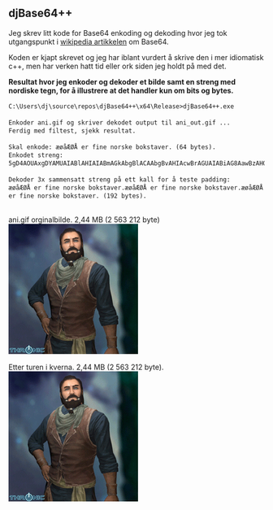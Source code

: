 ﻿## djBase64++

Jeg skrev litt kode for Base64 enkoding og dekoding hvor jeg tok utgangspunkt i [wikipedia artikkelen](https://en.wikipedia.org/wiki/Base64) om Base64.  

Koden er kjapt skrevet og jeg har iblant vurdert å skrive den i mer idiomatisk c++, men har verken hatt tid eller ork siden jeg holdt på med det.  

**Resultat hvor jeg enkoder og dekoder et bilde samt en streng med nordiske tegn, for å illustrere at det handler kun om bits og bytes.**  
```
C:\Users\dj\source\repos\djBase64++\x64\Release>djBase64++.exe  

Enkoder ani.gif og skriver dekodet output til ani_out.gif ...  
Ferdig med filtest, sjekk resultat.  

Skal enkode: æøåÆØÅ er fine norske bokstaver. (64 bytes).  
Enkodet streng: 5gD4AOUAxgDYAMUAIABlAHIAIABmAGkAbgBlACAAbgBvAHIAcwBrAGUAIABiAG8AawBzAHQAYQB2AGUAcgAuAA==  

Dekoder 3x sammensatt streng på ett kall for å teste padding:  
æøåÆØÅ er fine norske bokstaver.æøåÆØÅ er fine norske bokstaver.æøåÆØÅ er fine norske bokstaver. (192 bytes).
```  
   
ani.gif orginalbilde. 2,44 MB (2 563 212 byte)  
![Example UI_1](ani.gif)  

Etter turen i kverna. 2,44 MB (2 563 212 byte).  
![Example UI_1](ani_out.gif)  
